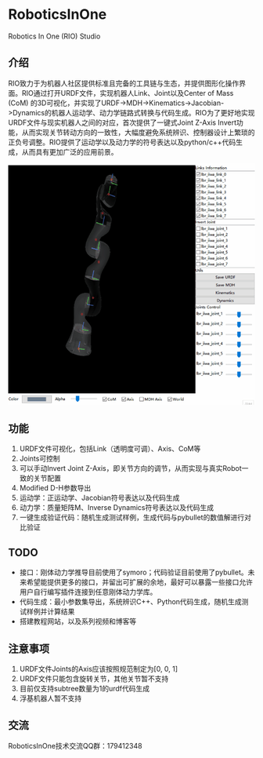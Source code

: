 # RoboticsInOne
Robotics In One (RIO) Studio
## 介绍
RIO致力于为机器人社区提供标准且完备的工具链与生态，并提供图形化操作界面。RIO通过打开URDF文件，实现机器人Link、Joint以及Center of Mass (CoM) 的3D可视化，并实现了URDF->MDH->Kinematics->Jacobian->Dynamics的机器人运动学、动力学链路式转换与代码生成。RIO为了更好地实现URDF文件与现实机器人之间的对应，首次提供了一键式Joint Z-Axis Invert功能，从而实现关节转动方向的一致性，大幅度避免系统辨识、控制器设计上繁琐的正负号调整。RIO提供了运动学以及动力学的符号表达以及python/c++代码生成，从而具有更加广泛的应用前景。

![](./docs/res/RIO_instruction.gif)
## 功能
1. URDF文件可视化，包括Link（透明度可调）、Axis、CoM等
2. Joints可控制
3. 可以手动Invert Joint Z-Axis，即关节方向的调节，从而实现与真实Robot一致的关节配置
4. Modified D-H参数导出
5. 运动学：正运动学、Jacobian符号表达以及代码生成
6. 动力学：质量矩阵M、Inverse Dynamics符号表达以及代码生成
7. 一键生成验证代码：随机生成测试样例，生成代码与pybullet的数值解进行对比验证
## TODO
* 接口：刚体动力学推导目前使用了symoro；代码验证目前使用了pybullet。未来希望能提供更多的接口，并留出可扩展的余地，最好可以暴露一些接口允许用户自行编写插件连接到任意刚体动力学库。
* 代码生成：最小参数集导出，系统辨识C++、Python代码生成，随机生成测试样例并计算结果
* 搭建教程网站，以及系列视频和博客等
## 注意事项
1. URDF文件Joints的Axis应该按照规范制定为[0, 0, 1]
2. URDF文件只能包含旋转关节，其他关节暂不支持
3. 目前仅支持subtree数量为1的urdf代码生成
4. 浮基机器人暂不支持

## 交流
RoboticsInOne技术交流QQ群：179412348
